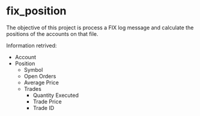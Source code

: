 # fix_position

The objective of this project is process a FIX log message and calculate the positions of the accounts on that file.

Information retrived:
* Account
* Position
  * Symbol
  * Open Orders
  * Average Price
  * Trades
    * Quantity Executed
    * Trade Price
    * Trade ID
